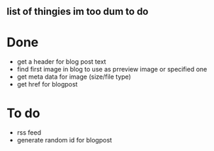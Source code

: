 ## list of thingies im too dum to do

# Done

- get a header for blog post text
- find first image in blog to use as prreview image or specified one
- get meta data for image (size/file type)
- get href for blogpost

# To do

- rss feed
- generate random id for blogpost
